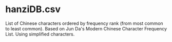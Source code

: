 # hanziDB.csv
List of Chinese characters ordered by frequency rank (from most common to least common). Based on Jun Da's Modern Chinese Character Frequency List. Using simplified characters.
